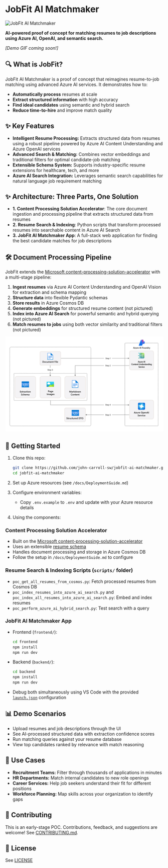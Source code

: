 # JobFit AI Matchmaker

![JobFit AI Matchmaker](./docs/images/jobfit-header.png)

**AI-powered proof of concept for matching resumes to job descriptions using Azure AI, OpenAI, and semantic search.**

*[Demo GIF coming soon!]*

## 🔍 What is JobFit?

JobFit AI Matchmaker is a proof of concept that reimagines resume-to-job matching using advanced Azure AI services. It demonstrates how to:

- **Automatically process** resumes at scale
- **Extract structured information** with high accuracy
- **Find ideal candidates** using semantic and hybrid search
- **Reduce time-to-hire** and improve match quality

## ✨ Key Features

- **Intelligent Resume Processing:** Extracts structured data from resumes using a robust pipeline powered by Azure AI Content Understanding and Azure OpenAI services
- **Advanced Search & Matching:** Combines vector embeddings and traditional filters for optimal candidate-job matching
- **Extensible Schema System:** Supports industry-specific resume extensions for healthcare, tech, and more
- **Azure AI Search Integration:** Leverages semantic search capabilities for natural language job requirement matching

## ✨ Architecture: Three Parts, One Solution

- **1. Content Processing Solution Accelerator**: The core document ingestion and processing pipeline that extracts structured data from resumes
- **2. Resume Search & Indexing**: Python scripts that transform processed resumes into searchable content in Azure AI Search
- **3. JobFit AI Matchmaker App**: A full-stack web application for finding the best candidate matches for job descriptions

## 🛠️ Document Processing Pipeline

JobFit extends the [Microsoft content-processing-solution-accelerator](https://github.com/microsoft/content-processing-solution-accelerator) with a multi-stage pipeline:

1. **Ingest resumes** via Azure AI Content Understanding and OpenAI Vision for extraction and schema mapping
2. **Structure data** into flexible Pydantic schemas
3. **Store results** in Azure Cosmos DB
4. **Generate embeddings** for structured resume content (not pictured)
5. **Index into Azure AI Search** for powerful semantic and hybrid querying (not pictured)
6. **Match resumes to jobs** using both vector similarity and traditional filters (not pictured)

![Technical Architecture](./docs/images/readme/approach.png)

## 🚀 Getting Started

1. Clone this repo:

   ```bash
   git clone https://github.com/john-carroll-sw/jobfit-ai-matchmaker.git
   cd jobfit-ai-matchmaker
   ```

2. Set up Azure resources (see `/docs/DeploymentGuide.md`)

3. Configure environment variables:
   - Copy `.env.example` to `.env` and update with your Azure resource details

4. Using the components:

### Content Processing Solution Accelerator

- Built on the [Microsoft content-processing-solution-accelerator](https://github.com/microsoft/content-processing-solution-accelerator)
- Uses an extensible [resume schema](./src/ContentProcessorAPI/samples/schemas/resume.py)
- Handles document processing and storage in Azure Cosmos DB
- Follow the setup in `/docs/DeploymentGuide.md` to configure

### Resume Search & Indexing Scripts (`scripts/` folder)

- `poc_get_all_resumes_from_cosmos.py`: Fetch processed resumes from Cosmos DB
- `poc_index_resumes_into_azure_ai_search.py` and `poc_index_all_resumes_into_azure_ai_search.py`: Embed and index resumes
- `poc_perform_azure_ai_hybrid_search.py`: Test search with a query

### JobFit AI Matchmaker App

- Frontend (`frontend/`):

  ```bash
  cd frontend
  npm install
  npm run dev
  ```

- Backend (`backend/`):

  ```bash
  cd backend
  npm install
  npm run dev
  ```

- Debug both simultaneously using VS Code with the provided [`launch.json`](./.vscode/launch.json) configuration

## 📊 Demo Scenarios

- Upload resumes and job descriptions through the UI
- See AI-processed structured data with extraction confidence scores
- Run matching queries against your resume database
- View top candidates ranked by relevance with match reasoning

## 📝 Use Cases

- **Recruitment Teams:** Filter through thousands of applications in minutes
- **HR Departments:** Match internal candidates to new role openings
- **Career Services:** Help job seekers understand their fit for different positions
- **Workforce Planning:** Map skills across your organization to identify gaps

## 🤝 Contributing

This is an early-stage POC. Contributions, feedback, and suggestions are welcome! See [CONTRIBUTING.md](./docs/CONTRIBUTING.md).

## 📄 License

See [LICENSE](./LICENSE)
